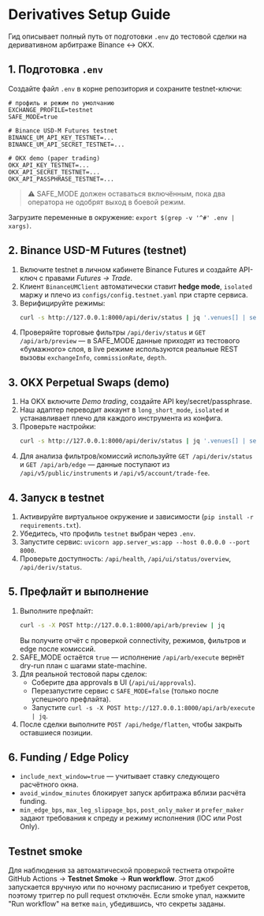 # Derivatives Setup Guide

Гид описывает полный путь от подготовки `.env` до тестовой сделки на деривативном арбитраже Binance ↔ OKX.

## 1. Подготовка `.env`

Создайте файл `.env` в корне репозитория и сохраните testnet-ключи:

```dotenv
# профиль и режим по умолчанию
EXCHANGE_PROFILE=testnet
SAFE_MODE=true

# Binance USD-M Futures testnet
BINANCE_UM_API_KEY_TESTNET=...
BINANCE_UM_API_SECRET_TESTNET=...

# OKX demo (paper trading)
OKX_API_KEY_TESTNET=...
OKX_API_SECRET_TESTNET=...
OKX_API_PASSPHRASE_TESTNET=...
```

> ⚠️ SAFE_MODE должен оставаться включённым, пока два оператора не одобрят выход в боевой режим.

Загрузите переменные в окружение: `export $(grep -v '^#' .env | xargs)`.

## 2. Binance USD-M Futures (testnet)

1. Включите testnet в личном кабинете Binance Futures и создайте API-ключ с правами *Futures → Trade*.
2. Клиент `BinanceUMClient` автоматически ставит **hedge mode**, `isolated` маржу и плечо из `configs/config.testnet.yaml` при старте сервиса.
3. Верифицируйте режимы:
   ```bash
   curl -s http://127.0.0.1:8000/api/deriv/status | jq '.venues[] | select(.venue=="binance_um")'
   ```
4. Проверяйте торговые фильтры `/api/deriv/status` и `GET /api/arb/preview` — в SAFE_MODE данные приходят из тестового «бумажного» слоя, в live режиме используются реальные REST вызовы `exchangeInfo`, `commissionRate`, `depth`.

## 3. OKX Perpetual Swaps (demo)

1. На OKX включите *Demo trading*, создайте API key/secret/passphrase.
2. Наш адаптер переводит аккаунт в `long_short_mode`, `isolated` и устанавливает плечо для каждого инструмента из конфига.
3. Проверьте настройки:
   ```bash
   curl -s http://127.0.0.1:8000/api/deriv/status | jq '.venues[] | select(.venue=="okx_perp")'
   ```
4. Для анализа фильтров/комиссий используйте `GET /api/deriv/status` и `GET /api/arb/edge` — данные поступают из `/api/v5/public/instruments` и `/api/v5/account/trade-fee`.

## 4. Запуск в testnet

1. Активируйте виртуальное окружение и зависимости (`pip install -r requirements.txt`).
2. Убедитесь, что профиль `testnet` выбран через `.env`.
3. Запустите сервис: `uvicorn app.server_ws:app --host 0.0.0.0 --port 8000`.
4. Проверьте доступность: `/api/health`, `/api/ui/status/overview`, `/api/deriv/status`.

## 5. Префлайт и выполнение

1. Выполните префлайт:
   ```bash
   curl -s -X POST http://127.0.0.1:8000/api/arb/preview | jq
   ```
   Вы получите отчёт с проверкой connectivity, режимов, фильтров и edge после комиссий.
2. SAFE_MODE остаётся `true` — исполнение `/api/arb/execute` вернёт dry-run план с шагами state-machine.
3. Для реальной тестовой пары сделок:
   - Соберите два approvals в UI (`/api/ui/approvals`).
   - Перезапустите сервис с `SAFE_MODE=false` (только после успешного префлайта).
   - Запустите `curl -s -X POST http://127.0.0.1:8000/api/arb/execute | jq`.
4. После сделки выполните `POST /api/hedge/flatten`, чтобы закрыть оставшиеся позиции.

## 6. Funding / Edge Policy

- `include_next_window=true` — учитывает ставку следующего расчётного окна.
- `avoid_window_minutes` блокирует запуск арбитража вблизи расчёта funding.
- `min_edge_bps`, `max_leg_slippage_bps`, `post_only_maker` и `prefer_maker` задают требования к спреду и режиму исполнения (IOC или Post Only).

## Testnet smoke

Для наблюдения за автоматической проверкой тестнета откройте GitHub Actions → **Testnet Smoke** → **Run workflow**. Этот джоб запускается вручную или по ночному расписанию и требует секретов, поэтому триггер по pull request отключён. Если smoke упал, нажмите "Run workflow" на ветке `main`, убедившись, что секреты заданы.

